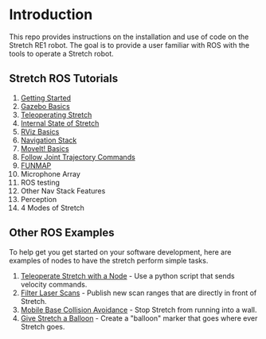 # Introduction

This repo provides instructions on the installation and use of code on the Stretch RE1 robot. The goal is to provide a user familiar with ROS with the tools to operate a Stretch robot.

## Stretch ROS Tutorials
1. [Getting Started](getting_started.md)
2. [Gazebo Basics](gazebo_basics.md)
3. [Teleoperating Stretch](teleoperating_stretch.md)
4. [Internal State of Stretch](internal_state_of_stretch.md)
5. [RViz Basics](rviz_basics.md)
6. [Navigation Stack](navigation_stack.md)
7. [MoveIt! Basics](moveit_basics.md)
8. [Follow Joint Trajectory Commands](follow_joint_trajectory.md)
9. [FUNMAP](https://github.com/hello-robot/stretch_ros/tree/master/stretch_funmap)
10. Microphone Array
11. ROS testing
12. Other Nav Stack Features
13. Perception
14. 4 Modes of Stretch


## Other ROS Examples
To help get you get started on your software development, here are examples of nodes to have the stretch perform simple tasks.

1. [Teleoperate Stretch with a Node](example_1.md) - Use a python script that sends velocity commands.  
2. [Filter Laser Scans](example_2.md) - Publish new scan ranges that are directly in front of Stretch.
3. [Mobile Base Collision Avoidance](example_3.md) - Stop Stretch from running into a wall.
4. [Give Stretch a Balloon](example_4.md) - Create a "balloon" marker that goes where ever Stretch goes.
